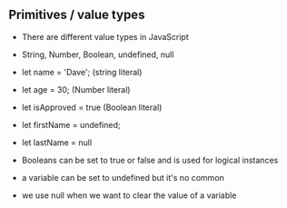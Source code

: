## Primitives / value types 

- There are different value types in JavaScript 

- String, Number, Boolean, undefined, null 

- let name = 'Dave'; (string literal) 

- let age = 30; (Number literal) 

- let isApproved = true (Boolean literal) 

- let firstName = undefined;  

- let lastName = null 

- Booleans can be set to true or false and is used for logical instances 

- a variable can be set to undefined but it's no common 

- we use null when we want to clear the value of a variable 
